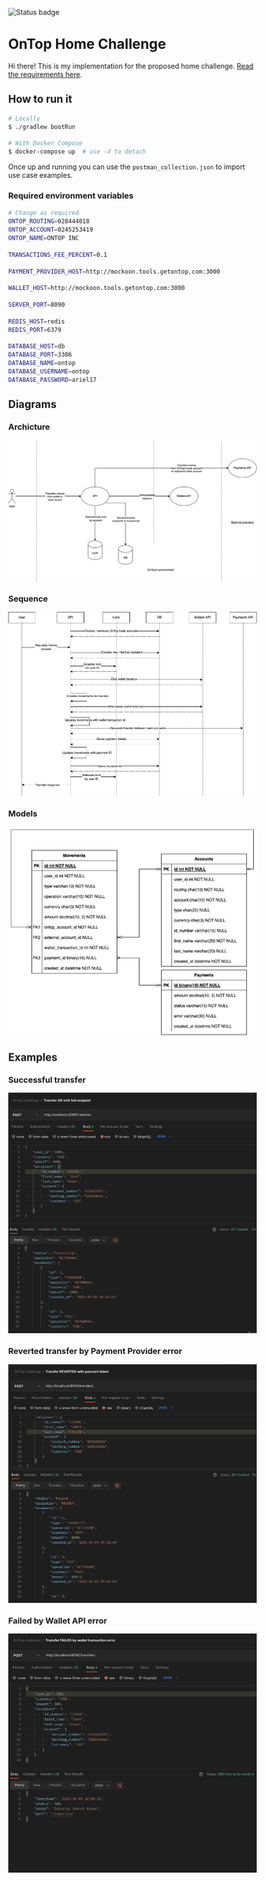 ![Status badge](https://github.com/ariel17/ontop_challenge/actions/workflows/gradle.yml/badge.svg)

# OnTop Home Challenge

Hi there! This is my implementation for the proposed home challenge. [Read the
requirements here](./docs/requirements.pdf).

## How to run it

```bash
# Locally
$ ./gradlew bootRun

# With Docker Compose
$ docker-compose up  # use -d to detach
```

Once up and running you can use the `postman_collection.json` to import use case
examples.

### Required environment variables

```bash
# Change as required
ONTOP_ROUTING=028444018
ONTOP_ACCOUNT=0245253419
ONTOP_NAME=ONTOP INC

TRANSACTIONS_FEE_PERCENT=0.1

PAYMENT_PROVIDER_HOST=http://mockoon.tools.getontop.com:3000

WALLET_HOST=http://mockoon.tools.getontop.com:3000

SERVER_PORT=8090

REDIS_HOST=redis
REDIS_PORT=6379

DATABASE_HOST=db
DATABASE_PORT=3306
DATABASE_NAME=ontop
DATABASE_USERNAME=ontop
DATABASE_PASSWORD=ariel17
```

## Diagrams

### Archicture

![Architecture diagram](./docs/architecture.png)

### Sequence

![Sequence diagram](./docs/sequence.png)

### Models

![Models diagram](./docs/models.png)

## Examples

### Successful transfer

![Postman success example](./docs/postman_success.png)

### Reverted transfer by Payment Provider error

![Postman provider error example](./docs/postman_provider_error.png)

### Failed by Wallet API error

![Postman wallet error example](./docs/postman_wallet_error.png)
